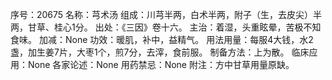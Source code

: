 序号：20675
名称：芎术汤
组成：川芎半两，白术半两，附子（生，去皮尖）半两，甘草、桂心1分。
出处：《三因》卷十六。
主治：着湿，头重眩晕，苦极不知食味。
加减：None
功效：暖肌，补中，益精气。
用法用量：每服4大钱，水2盏，加生姜7片，大枣1个，煎7分，去滓，食前服。
制备方法：上为散。
临床应用：None
各家论述：None
用药禁忌：None
附注：方中甘草用量原缺。
